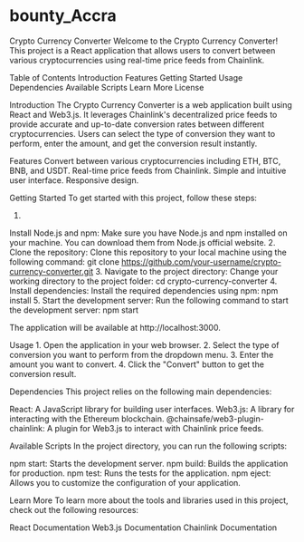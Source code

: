 # bounty_Accra
Crypto Currency Converter
Welcome to the Crypto Currency Converter! This project is a React application that allows users to convert between various cryptocurrencies using real-time price feeds from Chainlink.

Table of Contents
Introduction
Features
Getting Started
Usage
Dependencies
Available Scripts
Learn More
License


Introduction
The Crypto Currency Converter is a web application built using React and Web3.js. It leverages Chainlink's decentralized price feeds to provide accurate and up-to-date conversion rates between different cryptocurrencies. Users can select the type of conversion they want to perform, enter the amount, and get the conversion result instantly.

Features
Convert between various cryptocurrencies including ETH, BTC, BNB, and USDT.
Real-time price feeds from Chainlink.
Simple and intuitive user interface.
Responsive design.


Getting Started
To get started with this project, follow these steps:

1.
Install Node.js and npm: Make sure you have Node.js and npm installed on your machine. You can download them from Node.js official website.
2.
Clone the repository: Clone this repository to your local machine using the following command:
git clone https://github.com/your-username/crypto-currency-converter.git
3.
Navigate to the project directory: Change your working directory to the project folder:
cd crypto-currency-converter
4.
Install dependencies: Install the required dependencies using npm:
npm install
5.
Start the development server: Run the following command to start the development server:
npm start

The application will be available at http://localhost:3000.


Usage
1.
Open the application in your web browser.
2.
Select the type of conversion you want to perform from the dropdown menu.
3.
Enter the amount you want to convert.
4.
Click the "Convert" button to get the conversion result.


Dependencies
This project relies on the following main dependencies:

React: A JavaScript library for building user interfaces.
Web3.js: A library for interacting with the Ethereum blockchain.
@chainsafe/web3-plugin-chainlink: A plugin for Web3.js to interact with Chainlink price feeds.


Available Scripts
In the project directory, you can run the following scripts:

npm start: Starts the development server.
npm build: Builds the application for production.
npm test: Runs the tests for the application.
npm eject: Allows you to customize the configuration of your application.


Learn More
To learn more about the tools and libraries used in this project, check out the following resources:

React Documentation
Web3.js Documentation
Chainlink Documentation
